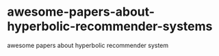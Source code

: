 # awesome-papers-about-hyperbolic-recommender-systems
awesome papers about hyperbolic recommender system
